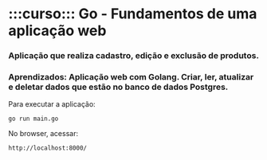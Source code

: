 # :::curso::: Go - Fundamentos de uma aplicação web

### Aplicação que realiza cadastro, edição e exclusão de produtos. ###
### Aprendizados: Aplicação web com Golang. Criar, ler, atualizar e deletar dados que estão no banco de dados Postgres. ###

Para executar a aplicação:

    go run main.go

No browser, acessar:

    http://localhost:8000/